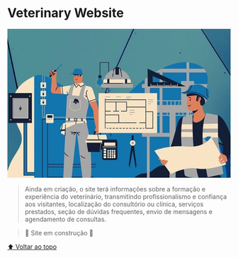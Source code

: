 # Veterinary Website

<img src="./assets/img/workers.jpg" alt="página inicial">

> Ainda em criação, o site terá informações sobre a formação e experiência do veterinário, transmitindo profissionalismo e confiança aos visitantes, localização do consultório ou clínica, serviços prestados, seção de dúvidas frequentes, envio de mensagens e agendamento de consultas.

> 🚧 Site em construção 🚧









[⬆ Voltar ao topo](#veterinary-website)<br>